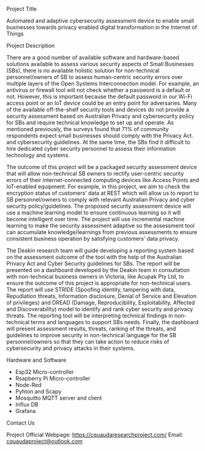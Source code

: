 Project Title

Automated and adaptive cybersecurity assessment device to enable small businesses towards privacy enabled digital transformation in the Internet of Things

Project Description

There are a good number of available software and hardware-based solutions available to assess various security aspects of Small Businesses (SBs), there is no available holistic solution for non-technical personnel/owners of SB to assess human-centric security errors over multiple layers of the Open Systems Interconnection model. For example, an antivirus or firewall tool will not check whether a password is a default or not. However, this is important because the default password in our Wi-Fi access point or an IoT device could be an entry point for adversaries. Many of the available off-the-shelf security tools and devices do not provide a security assessment based on Australian Privacy and cybersecurity policy for SBs and require technical knowledge to set up and operate. As mentioned previously, the surveys found that 71% of community respondents expect small businesses should comply with the Privacy Act. and cybersecurity guidelines. At the same time, the SBs find it difficult to hire dedicated cyber security personnel to assess their information technology and systems.

The outcome of this project will be a packaged security assessment device that will allow non-technical SB owners to rectify user-centric security errors of their internet-connected computing devices like Access Points and IoT-enabled equipment. For example, in this project, we aim to check the encryption status of customers’ data at REST which will allow us to report to SB personnel/owners to comply with relevant Australian Privacy and cyber security policy/guidelines. The proposed security assessment device will use a machine learning model to ensure continuous learning so it will become intelligent over time. The project will use incremental machine learning to make the security assessment adaptive so the assessment tool can accumulate knowledge/learnings from previous assessments to ensure consistent business operation by satisfying customers’ data privacy.

The Deakin research team will guide developing a reporting system based on the assessment outcome of the tool with the help of the Australian Privacy Act and Cyber Security guidelines for SBs. The report will be presented on a dashboard developed by the Deakin team in consultation with non-technical business owners in Victoria, like Acupak Pty Ltd, to ensure the outcome of this project is appropriate for non-technical users. The report will use STRIDE (Spoofing identity, tampering with data, Repudiation threats, Information disclosure, Denial of Service and Elevation of privileges) and DREAD (Damage, Reproducibility, Exploitability, Affected and Discoverability) model to identify and rank cyber security and privacy threats. The reporting tool will be interpreting technical findings in non-technical terms and languages to support SBs needs. Finally, the dashboard will present assessment results, threats, ranking of the threats, and guidelines to improve security in non-technical language for the SB personnel/owners so that they can take action to reduce risks of cybersecurity and privacy attacks in their systems.

Hardware and Software

 - Esp32 Micro-controller
 - Rsapberry Pi Micro-controller
 - Node-Red
 - Pyhton and Scapy
 - Mosquitto MQTT server and client
 - Influx DB
 - Grafana 

Contact Us

Project Official Webpage: https://cquaudaresearchproject.com/
Email: cquaudaproject@outlook.com

<!---
cquaudaproject/cquaudaproject is a ✨ special ✨ repository because its `README.md` (this file) appears on your GitHub profile.
You can click the Preview link to take a look at your changes.
--->
